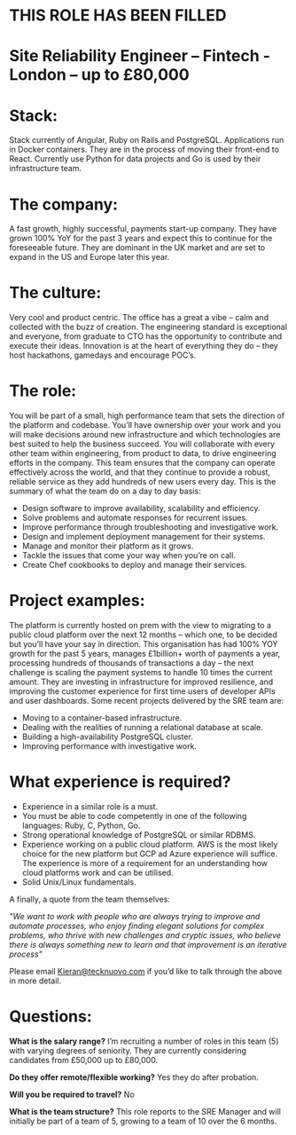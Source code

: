 # THIS ROLE HAS BEEN FILLED 

# Site Reliability Engineer – Fintech - London – up to £80,000 

# Stack: 
Stack currently of Angular, Ruby on Rails and PostgreSQL. Applications run in Docker containers.  They are in the process of moving their front-end to React. Currently use Python for data projects and Go is used by their infrastructure team.

# The company: 
A fast growth, highly successful, payments start-up company. They have grown 100% YoY for the past 3 years and expect this to continue for the foreseeable future. They are dominant in the UK market and are set to expand in the US and Europe later this year.

# The culture: 
Very cool and product centric. The office has a great a vibe – calm and collected with the buzz of creation. The engineering standard is exceptional and everyone, from graduate to CTO has the opportunity to contribute and execute their ideas. Innovation is at the heart of everything they do – they host hackathons, gamedays and encourage POC’s.

# The role: 
You will be part of a small, high performance team that sets the direction of the platform and codebase. You’ll have ownership over your work and you will make decisions around new infrastructure and which technologies are best suited to help the business succeed. You will collaborate with every other team within engineering, from product to data, to drive engineering efforts in the company.
This team ensures that the company can operate effectively across the world, and that they continue to provide a robust, reliable service as they add hundreds of new users every day.
This is the summary of what the team do on a day to day basis:
- Design software to improve availability, scalability and efficiency.
- Solve problems and automate responses for recurrent issues.
- Improve performance through troubleshooting and investigative work.
- Design and implement deployment management for their systems.
- Manage and monitor their platform as it grows.
- Tackle the issues that come your way when you’re on call.
- Create Chef cookbooks to deploy and manage their services.

# Project examples: 
The platform is currently hosted on prem with the view to migrating to a public cloud platform over the next 12 months – which one, to be decided but you’ll have your say in direction. This organisation has had 100% YOY growth for the past 5 years, manages £1billion+ worth of payments a year, processing hundreds of thousands of transactions a day – the next challenge is scaling the payment systems to handle 10 times the current amount. They are investing in infrastructure for improved resilience, and improving the customer experience for first time users of developer APIs and user dashboards.
Some recent projects delivered by the SRE team are:
- Moving to a container-based infrastructure.
- Dealing with the realities of running a relational database at scale.
- Building a high-availability PostgreSQL cluster.
- Improving performance with investigative work.

# What experience is required?
- Experience in a similar role is a must. 
- You must be able to code competently in one of the following languages: Ruby, C, Python, Go.
- Strong operational knowledge of PostgreSQL or similar RDBMS.
- Experience working on a public cloud platform. AWS is the most likely choice for the new platform but GCP ad Azure experience will suffice. The experience is more of a requirement for an understanding how cloud platforms work and can be utilised. 
- Solid Unix/Linux fundamentals.

A finally, a quote from the team themselves:

*"We want to work with people who are always trying to improve and automate processes, who enjoy finding elegant solutions for complex problems, who thrive with new challenges and cryptic issues, who believe there is always something new to learn and that improvement is an iterative process"*

Please email Kieran@tecknuovo.com if you’d like to talk through the above in more detail.

# Questions:
**What is the salary range?**
I’m recruiting a number of roles in this team (5) with varying degrees of seniority. They are currently considering candidates from £50,000 up to £80,000.

**Do they offer remote/flexible working?**
Yes they do after probation.

**Will you be required to travel?** 
No

**What is the team structure?**
This role reports to the SRE Manager and will initially be part of a team of 5, growing to a team of 10 over the 6 months.   

